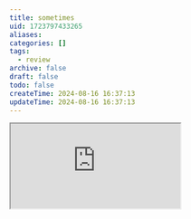 ```yaml
---
title: sometimes
uid: 1723797433265
aliases:
categories: []
tags:
  - review
archive: false
draft: false
todo: false
createTime: 2024-08-16 16:37:13
updateTime: 2024-08-16 16:37:13
---
```


<iframe
  class="iframe_full"
  src="https://dict.youdao.com/result?word=sometimes&lang=en"
>
</iframe>
